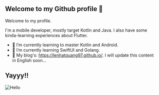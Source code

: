 ## Welcome to my Github profile 👋

Welcome to my profile.

I'm a mobile developer, mostly target Kotlin and Java. I also have some kinda-learning experiences about Flutter. 

- 🌱 I’m currently learning to master Kotlin and Android.
- 🌱 I’m currently learning SwiftUI and Golang.
- 🌱 My blog's: https://lenhatquang97.github.io/. I will update this content in English soon...

## Yayyy!!

![Hello](https://media.giphy.com/media/vFKqnCdLPNOKc/giphy.gif)

